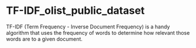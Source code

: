 # TF-IDF_olist_public_dataset
TF-IDF (Term Frequency - Inverse Document Frequency) is a handy algorithm that uses the frequency of words to determine how relevant those words are to a given document.
